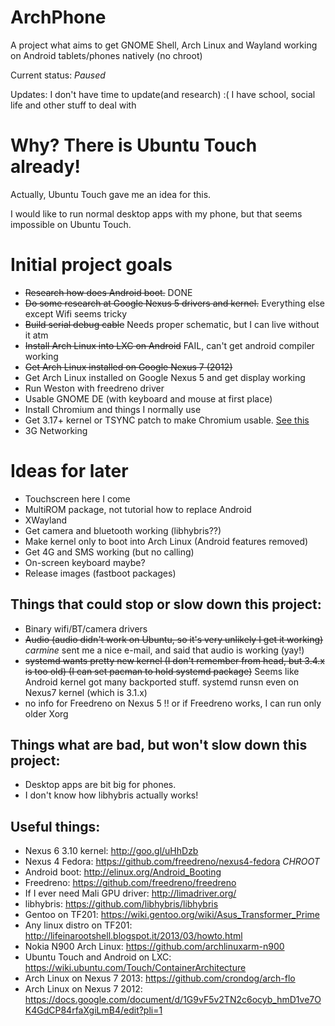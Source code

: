 # ArchPhone

A project what aims to get GNOME Shell, Arch Linux and Wayland working on Android tablets/phones natively (no chroot)

Current status: _Paused_

Updates: I don't have time to update(and research) :( I have school, social life and other stuff to deal with

# Why? There is Ubuntu Touch already!
Actually, Ubuntu Touch gave me an idea for this.

I would like to run normal desktop apps with my phone, but that seems impossible on Ubuntu Touch.

# Initial project goals
- ~~Research how does Android boot.~~ DONE
- ~~Do some research at Google Nexus 5 drivers and kernel.~~ Everything else except Wifi seems tricky
- ~~Build serial debug cable~~ Needs proper schematic, but I can live without it atm
- ~~Install Arch Linux into LXC on Android~~ FAIL, can't get android compiler working
- ~~Get Arch Linux installed on Google Nexus 7 (2012)~~
- Get Arch Linux installed on Google Nexus 5 and get display working
- Run Weston with freedreno driver
- Usable GNOME DE (with keyboard and mouse at first place)
- Install Chromium and things I normally use
- Get 3.17+ kernel or TSYNC patch to make Chromium usable. [See this](http://www.phoronix.com/scan.php?page=news_item&px=Google-Chrome-TSYNC-Kernel)
- 3G Networking

# Ideas for later
- Touchscreen here I come
- MultiROM package, not tutorial how to replace Android
- XWayland
- Get camera and bluetooth working (libhybris??)
- Make kernel only to boot into Arch Linux (Android features removed)
- Get 4G and SMS working (but no calling)
- On-screen keyboard maybe?
- Release images (fastboot packages)

## Things that could stop or slow down this project:
- Binary wifi/BT/camera drivers
- ~~Audio (audio didn't work on Ubuntu, so it's very unlikely I get it working)~~ _carmine_ sent me a nice e-mail, and said that audio is working (yay!)
- ~~systemd wants pretty new kernel (I don't remember from head, but 3.4.x is too old) (I can set pacman to hold systemd package)~~ Seems like Android kernel got many backported stuff. systemd runsn even on Nexus7 kernel (which is 3.1.x)
- no info for Freedreno on Nexus 5 !! or if Freedreno works, I can run only older Xorg

## Things what are bad, but won't slow down this project:
- Desktop apps are bit big for phones.
- I don't know how libhybris actually works!

## Useful things:
- Nexus 6 3.10 kernel: http://goo.gl/uHhDzb
- Nexus 4 Fedora: https://github.com/freedreno/nexus4-fedora *CHROOT*
- Android boot: http://elinux.org/Android_Booting
- Freedreno: https://github.com/freedreno/freedreno
- If I ever need Mali GPU driver: http://limadriver.org/
- libhybris: https://github.com/libhybris/libhybris
- Gentoo on TF201: https://wiki.gentoo.org/wiki/Asus_Transformer_Prime
- Any linux distro on TF201: http://lifeinarootshell.blogspot.it/2013/03/howto.html
- Nokia N900 Arch Linux: https://github.com/archlinuxarm-n900
- Ubuntu Touch and Android on LXC: https://wiki.ubuntu.com/Touch/ContainerArchitecture
- Arch Linux on Nexus 7 2013: https://github.com/crondog/arch-flo
- Arch Linux on Nexus 7 2012: https://docs.google.com/document/d/1G9vF5v2TN2c6ocyb_hmD1ve7OK4GdCP84rfaXgiLmB4/edit?pli=1 
